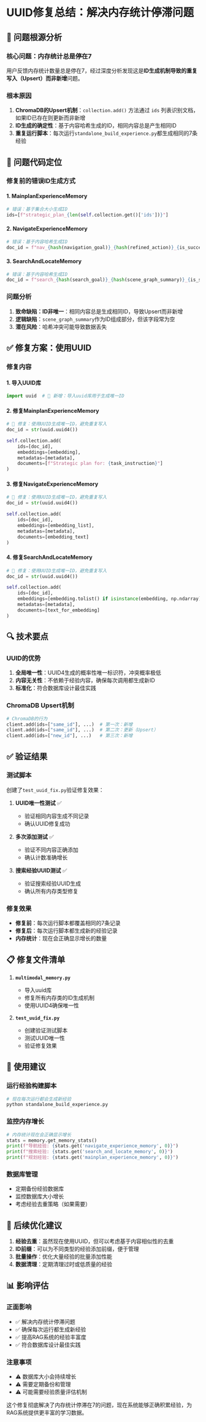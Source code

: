 # UUID修复总结：解决内存统计停滞问题

## 🔧 问题根源分析

### 核心问题：内存统计总是停在7
用户反馈内存统计数量总是停在7，经过深度分析发现这是**ID生成机制导致的重复写入（Upsert）而非新增**问题。

### 根本原因
1. **ChromaDB的Upsert机制**：`collection.add()` 方法通过 `ids` 列表识别文档，如果ID已存在则更新而非新增
2. **ID生成的确定性**：基于内容哈希生成的ID，相同内容总是产生相同ID
3. **重复运行脚本**：每次运行`standalone_build_experience.py`都生成相同的7条经验

## 🎯 问题代码定位

### 修复前的错误ID生成方式

#### 1. MainplanExperienceMemory
```python
# 错误：基于集合大小生成ID
ids=[f"strategic_plan_{len(self.collection.get()['ids'])}"]
```

#### 2. NavigateExperienceMemory  
```python
# 错误：基于内容哈希生成ID
doc_id = f"nav_{hash(navigation_goal)}_{hash(refined_action)}_{is_success}"
```

#### 3. SearchAndLocateMemory
```python
# 错误：基于内容哈希生成ID
doc_id = f"search_{hash(search_goal)}_{hash(scene_graph_summary)}_{is_success}"
```

### 问题分析
1. **致命缺陷：ID非唯一**：相同内容总是生成相同ID，导致Upsert而非新增
2. **逻辑缺陷**：`scene_graph_summary`作为ID组成部分，但该字段常为空
3. **潜在风险**：哈希冲突可能导致数据丢失

## ✅ 修复方案：使用UUID

### 修复内容

#### 1. 导入UUID库
```python
import uuid  # 🔧 新增：导入uuid库用于生成唯一ID
```

#### 2. 修复MainplanExperienceMemory
```python
# 🔧 修复：使用UUID生成唯一ID，避免重复写入
doc_id = str(uuid.uuid4())

self.collection.add(
    ids=[doc_id],
    embeddings=[embedding],
    metadatas=[metadata],
    documents=[f"Strategic plan for: {task_instruction}"]
)
```

#### 3. 修复NavigateExperienceMemory
```python
# 🔧 修复：使用UUID生成唯一ID，避免重复写入
doc_id = str(uuid.uuid4())

self.collection.add(
    ids=[doc_id],
    embeddings=[embedding_list],
    metadatas=[metadata],
    documents=[embedding_text]
)
```

#### 4. 修复SearchAndLocateMemory
```python
# 🔧 修复：使用UUID生成唯一ID，避免重复写入
doc_id = str(uuid.uuid4())

self.collection.add(
    ids=[doc_id],
    embeddings=[embedding.tolist() if isinstance(embedding, np.ndarray) else embedding],
    metadatas=[metadata],
    documents=[text_for_embedding]
)
```

## 🔍 技术要点

### UUID的优势
1. **全局唯一性**：UUID4生成的概率性唯一标识符，冲突概率极低
2. **内容无关性**：不依赖于经验内容，确保每次调用都生成新ID
3. **标准化**：符合数据库设计最佳实践

### ChromaDB Upsert机制
```python
# ChromaDB的行为
client.add(ids=["same_id"], ...)  # 第一次：新增
client.add(ids=["same_id"], ...)  # 第二次：更新（Upsert）
client.add(ids=["new_id"], ...)   # 第三次：新增
```

## ✅ 验证结果

### 测试脚本
创建了`test_uuid_fix.py`验证修复效果：

1. **UUID唯一性测试** ✅
   - 验证相同内容生成不同记录
   - 确认UUID修复成功

2. **多次添加测试** ✅
   - 验证不同内容正确添加
   - 确认计数准确增长

3. **搜索经验UUID测试** ✅
   - 验证搜索经验UUID生成
   - 确认所有内存类型修复

### 修复效果
- **修复前**：每次运行脚本都覆盖相同的7条记录
- **修复后**：每次运行脚本都生成新的经验记录
- **内存统计**：现在会正确显示增长的数量

## 📋 修复文件清单

1. **`multimodal_memory.py`**
   - 导入uuid库
   - 修复所有内存类的ID生成机制
   - 使用UUID4确保唯一性

2. **`test_uuid_fix.py`**
   - 创建验证测试脚本
   - 测试UUID唯一性
   - 验证修复效果

## 🎯 使用建议

### 运行经验构建脚本
```bash
# 现在每次运行都会生成新经验
python standalone_build_experience.py
```

### 监控内存增长
```python
# 内存统计现在会正确显示增长
stats = memory.get_memory_stats()
print(f"导航经验: {stats.get('navigate_experience_memory', 0)}")
print(f"搜索经验: {stats.get('search_and_locate_memory', 0)}")
print(f"规划经验: {stats.get('mainplan_experience_memory', 0)}")
```

### 数据库管理
- 定期备份经验数据库
- 监控数据库大小增长
- 考虑经验去重策略（如果需要）

## 🔧 后续优化建议

1. **经验去重**：虽然现在使用UUID，但可以考虑基于内容相似性的去重
2. **ID前缀**：可以为不同类型的经验添加前缀，便于管理
3. **批量操作**：优化大量经验的批量添加性能
4. **数据清理**：定期清理过时或低质量的经验

## 📊 影响评估

### 正面影响
- ✅ 解决内存统计停滞问题
- ✅ 确保每次运行都生成新经验
- ✅ 提高RAG系统的经验丰富度
- ✅ 符合数据库设计最佳实践

### 注意事项
- ⚠️ 数据库大小会持续增长
- ⚠️ 需要定期备份和管理
- ⚠️ 可能需要经验质量评估机制

这个修复彻底解决了内存统计停滞在7的问题，现在系统能够正确积累经验，为RAG系统提供更丰富的学习数据。 
